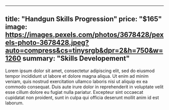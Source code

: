 


---
title: "Handgun Skills Progression"
price: "$165"
image: https://images.pexels.com/photos/3678428/pexels-photo-3678428.jpeg?auto=compress&cs=tinysrgb&dpr=2&h=750&w=1260
summary: "Skills Developement"
---

Lorem ipsum dolor sit amet, consectetur adipiscing elit, sed do eiusmod tempor incididunt ut labore et dolore magna aliqua. Ut enim ad minim veniam, quis nostrud exercitation ullamco laboris nisi ut aliquip ex ea commodo consequat. Duis aute irure dolor in reprehenderit in voluptate velit esse cillum dolore eu fugiat nulla pariatur. Excepteur sint occaecat cupidatat non proident, sunt in culpa qui officia deserunt mollit anim id est laborum.

<!--stackedit_data:
eyJoaXN0b3J5IjpbLTE0ODgwMTEwNTVdfQ==
-->